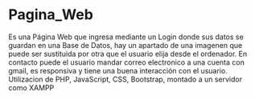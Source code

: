 # Pagina_Web
 Es una Página Web que ingresa mediante un Login donde sus datos se guardan en una Base de Datos, hay un apartado de una imagenen que puede ser sustituida por otra que el usuario elija desde el ordenador. En contacto puede el usuario mandar correo electronico a una cuenta con gmail, es responsiva y tiene una buena interacción con el usuario. Utilizacion de PHP, JavaScript, CSS, Bootstrap, montado a un servidor como XAMPP
